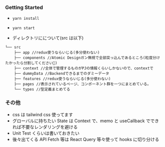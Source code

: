 ### Getting Started

- `yarn install`
- `yarn start`

- ディレクトリにについて(src は以下)

```
└── src
    ├── app //redux使うならいじる(多分使わない)
    ├── components //Atomic Designガン無視で全部突っ込んであるところ(粒度分けたかったら分割してください🙏)
    ├── context //全体で管理するものがPJの情報くらいしかないので、contextで
    ├── dummyData //Backendできるまでのダミーデータ
    ├── features //redux使うならいじる(多分使わない)
    ├── pages //表示されているページ、コンポーネント群を一つにまとめている。
    └── types //型定義まとめてる
```

### その他

- css は tailwind css 使ってます
- グローバルに持ちたい State は Context で、memo と useCallback でできれば不要なレンダリングを避ける
- Unit Test くらいは書いておきたい
- 後々出てくる API Fetch 等は React Query 等々使って hooks に切り分ける
